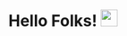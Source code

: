 # Hello Folks! <img src="https://raw.githubusercontent.com/MartinHeinz/MartinHeinz/master/wave.gif" width="30px">

